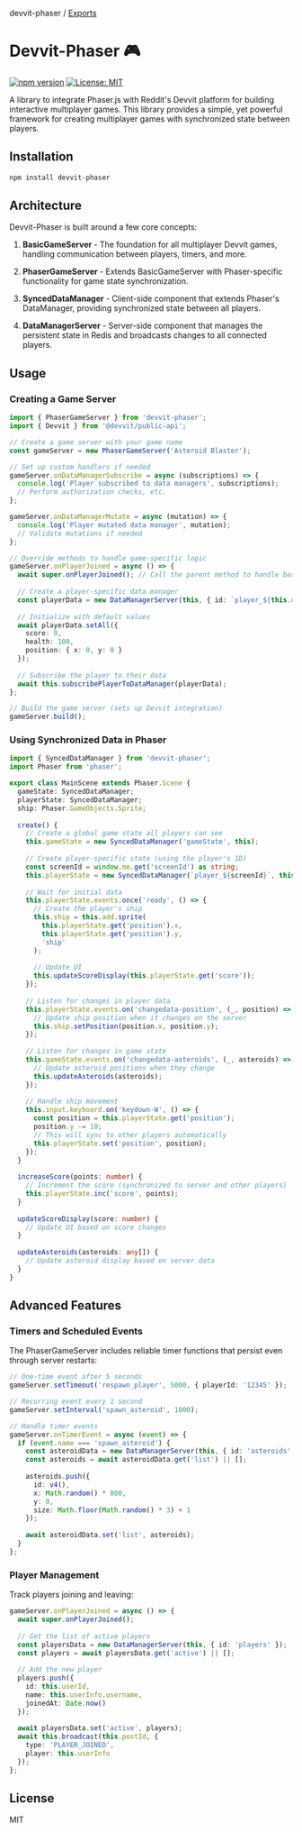 devvit-phaser / [Exports](modules.md)

# Devvit-Phaser 🎮

[![npm version](https://img.shields.io/npm/v/devvit-phaser.svg)](https://www.npmjs.com/package/devvit-phaser)
[![License: MIT](https://img.shields.io/badge/License-MIT-blue.svg)](https://opensource.org/licenses/MIT)

A library to integrate Phaser.js with Reddit's Devvit platform for building interactive multiplayer games. This library provides a simple, yet powerful framework for creating multiplayer games with synchronized state between players.

## Installation

```bash
npm install devvit-phaser
```

## Architecture

Devvit-Phaser is built around a few core concepts:

1. **BasicGameServer** - The foundation for all multiplayer Devvit games, handling communication between players, timers, and more.

2. **PhaserGameServer** - Extends BasicGameServer with Phaser-specific functionality for game state synchronization.

3. **SyncedDataManager** - Client-side component that extends Phaser's DataManager, providing synchronized state between all players.

4. **DataManagerServer** - Server-side component that manages the persistent state in Redis and broadcasts changes to all connected players.

## Usage

### Creating a Game Server

```typescript
import { PhaserGameServer } from 'devvit-phaser';
import { Devvit } from '@devvit/public-api';

// Create a game server with your game name
const gameServer = new PhaserGameServer('Asteroid Blaster');

// Set up custom handlers if needed
gameServer.onDataManagerSubscribe = async (subscriptions) => {
  console.log('Player subscribed to data managers', subscriptions);
  // Perform authorization checks, etc.
};

gameServer.onDataManagerMutate = async (mutation) => {
  console.log('Player mutated data manager', mutation);
  // Validate mutations if needed
};

// Override methods to handle game-specific logic
gameServer.onPlayerJoined = async () => {
  await super.onPlayerJoined(); // Call the parent method to handle basic setup
  
  // Create a player-specific data manager
  const playerData = new DataManagerServer(this, { id: `player_${this.userId}` });
  
  // Initialize with default values
  await playerData.setAll({
    score: 0,
    health: 100,
    position: { x: 0, y: 0 }
  });
  
  // Subscribe the player to their data
  await this.subscribePlayerToDataManager(playerData);
};

// Build the game server (sets up Devvit integration)
gameServer.build();
```

### Using Synchronized Data in Phaser

```typescript
import { SyncedDataManager } from 'devvit-phaser';
import Phaser from 'phaser';

export class MainScene extends Phaser.Scene {
  gameState: SyncedDataManager;
  playerState: SyncedDataManager;
  ship: Phaser.GameObjects.Sprite;
  
  create() {
    // Create a global game state all players can see
    this.gameState = new SyncedDataManager('gameState', this);
    
    // Create player-specific state (using the player's ID)
    const screenId = window.me.get('screenId') as string;
    this.playerState = new SyncedDataManager(`player_${screenId}`, this);
    
    // Wait for initial data
    this.playerState.events.once('ready', () => {
      // Create the player's ship
      this.ship = this.add.sprite(
        this.playerState.get('position').x, 
        this.playerState.get('position').y, 
        'ship'
      );
      
      // Update UI
      this.updateScoreDisplay(this.playerState.get('score'));
    });
    
    // Listen for changes in player data
    this.playerState.events.on('changedata-position', (_, position) => {
      // Update ship position when it changes on the server
      this.ship.setPosition(position.x, position.y);
    });
    
    // Listen for changes in game state
    this.gameState.events.on('changedata-asteroids', (_, asteroids) => {
      // Update asteroid positions when they change
      this.updateAsteroids(asteroids);
    });
    
    // Handle ship movement
    this.input.keyboard.on('keydown-W', () => {
      const position = this.playerState.get('position');
      position.y -= 10;
      // This will sync to other players automatically
      this.playerState.set('position', position);
    });
  }
  
  increaseScore(points: number) {
    // Increment the score (synchronized to server and other players)
    this.playerState.inc('score', points);
  }
  
  updateScoreDisplay(score: number) {
    // Update UI based on score changes
  }
  
  updateAsteroids(asteroids: any[]) {
    // Update asteroid display based on server data
  }
}
```

## Advanced Features

### Timers and Scheduled Events

The PhaserGameServer includes reliable timer functions that persist even through server restarts:

```typescript
// One-time event after 5 seconds
gameServer.setTimeout('respawn_player', 5000, { playerId: '12345' });

// Recurring event every 1 second
gameServer.setInterval('spawn_asteroid', 1000);

// Handle timer events
gameServer.onTimerEvent = async (event) => {
  if (event.name === 'spawn_asteroid') {
    const asteroidData = new DataManagerServer(this, { id: 'asteroids' });
    const asteroids = await asteroidData.get('list') || [];
    
    asteroids.push({
      id: v4(),
      x: Math.random() * 800,
      y: 0,
      size: Math.floor(Math.random() * 3) + 1
    });
    
    await asteroidData.set('list', asteroids);
  }
};
```

### Player Management

Track players joining and leaving:

```typescript
gameServer.onPlayerJoined = async () => {
  await super.onPlayerJoined();
  
  // Get the list of active players
  const playersData = new DataManagerServer(this, { id: 'players' });
  const players = await playersData.get('active') || [];
  
  // Add the new player
  players.push({
    id: this.userId,
    name: this.userInfo.username,
    joinedAt: Date.now()
  });
  
  await playersData.set('active', players);
  await this.broadcast(this.postId, { 
    type: 'PLAYER_JOINED', 
    player: this.userInfo 
  });
};
```

## License

MIT
